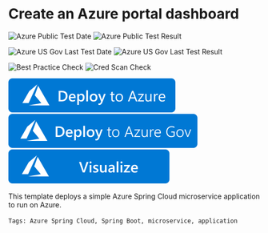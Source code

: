 # Create an Azure portal dashboard

![Azure Public Test Date](https://azurequickstartsservice.blob.core.windows.net/badges/101-azure-spring-cloud/PublicLastTestDate.svg)
![Azure Public Test Result](https://azurequickstartsservice.blob.core.windows.net/badges/101-azure-spring-cloud/PublicDeployment.svg)

![Azure US Gov Last Test Date](https://azurequickstartsservice.blob.core.windows.net/badges/101-azure-spring-cloud/FairfaxLastTestDate.svg)
![Azure US Gov Last Test Result](https://azurequickstartsservice.blob.core.windows.net/badges/101-azure-spring-cloud/FairfaxDeployment.svg)

![Best Practice Check](https://azurequickstartsservice.blob.core.windows.net/badges/101-azure-spring-cloud/BestPracticeResult.svg)
![Cred Scan Check](https://azurequickstartsservice.blob.core.windows.net/badges/101-azure-spring-cloud/CredScanResult.svg)

[![Deploy To Azure](https://raw.githubusercontent.com/Azure/azure-quickstart-templates/master/1-CONTRIBUTION-GUIDE/images/deploytoazure.svg?sanitize=true)](https://portal.azure.com/#create/Microsoft.Template/uri/https%3A%2F%2Fraw.githubusercontent.com%2FAzure%2Fazure-quickstart-templates%2Fmaster%2F101-azure-spring-cloud%2Fazuredeploy.json)
[![Deploy To Azure US Gov](https://raw.githubusercontent.com/Azure/azure-quickstart-templates/master/1-CONTRIBUTION-GUIDE/images/deploytoazuregov.svg?sanitize=true)](https://portal.azure.us/#create/Microsoft.Template/uri/https%3A%2F%2Fraw.githubusercontent.com%2FAzure%2Fazure-quickstart-templates%2Fmaster%2F101-azure-spring-cloud%2Fazuredeploy.json)
[![Visualize](https://raw.githubusercontent.com/Azure/azure-quickstart-templates/master/1-CONTRIBUTION-GUIDE/images/visualizebutton.svg?sanitize=true)](http://armviz.io/#/?load=https%3A%2F%2Fraw.githubusercontent.com%2FAzure%2Fazure-quickstart-templates%2Fmaster%2F101-azure-spring-cloud%2Fazuredeploy.json)

This template deploys a simple Azure Spring Cloud microservice application to run on Azure.

`Tags: Azure Spring Cloud, Spring Boot, microservice, application`
